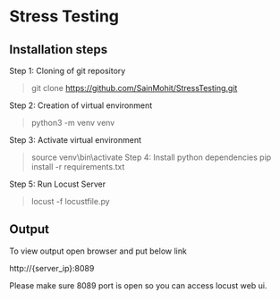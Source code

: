 # Stress Testing

## Installation steps
Step 1: Cloning of git repository
> git clone https://github.com/SainMohit/StressTesting.git

Step 2: Creation of virtual environment
> python3 -m venv venv

Step 3: Activate virtual environment
> source venv\bin\activate
Step 4: Install python dependencies
> pip install -r requirements.txt

Step 5: Run Locust Server
> locust -f locustfile.py


## Output

To view output open browser and put below link

http://{server_ip}:8089

Please make sure 8089 port is open so you can access locust web ui.